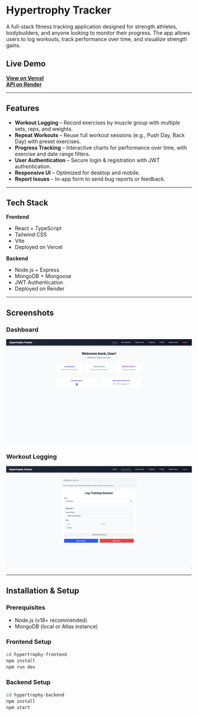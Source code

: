 # Hypertrophy Tracker

A full-stack fitness tracking application designed for strength athletes, bodybuilders, and anyone looking to monitor their progress. The app allows users to log workouts, track performance over time, and visualize strength gains.

## Live Demo
[**View on Vercel**](https://your-vercel-link.com)  
[**API on Render**](https://your-backend-link.com)

---

## Features
- **Workout Logging** – Record exercises by muscle group with multiple sets, reps, and weights.
- **Repeat Workouts** – Reuse full workout sessions (e.g., Push Day, Back Day) with preset exercises.
- **Progress Tracking** – Interactive charts for performance over time, with exercise and date range filters.
- **User Authentication** – Secure login & registration with JWT authentication.
- **Responsive UI** – Optimized for desktop and mobile.
- **Report Issues** – In-app form to send bug reports or feedback.

---

## Tech Stack
**Frontend**  
- React + TypeScript  
- Tailwind CSS  
- Vite  
- Deployed on Vercel  

**Backend**  
- Node.js + Express  
- MongoDB + Mongoose  
- JWT Authentication  
- Deployed on Render  

---

## Screenshots

### Dashboard
![Dashboard Screenshot](screenshots/dashboard.png)

### Workout Logging
![Workout Logging Screenshot](screenshots/workout.png)

---

## Installation & Setup

### Prerequisites
- Node.js (v18+ recommended)
- MongoDB (local or Atlas instance)

### Frontend Setup
```bash
cd hypertrophy-frontend
npm install
npm run dev
```

### Backend Setup
```bash
cd hypertrophy-backend
npm install
npm start
```

